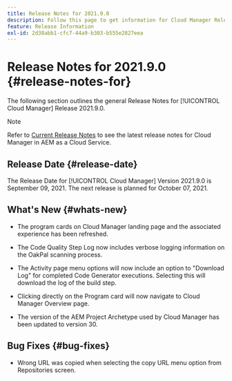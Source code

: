 ```yaml
---
title: Release Notes for 2021.9.0
description: Follow this page to get information for Cloud Manager Release 2021.9.0
feature: Release Information
exl-id: 2d38abb1-cfc7-44a9-b303-b555e2827eea
---
```

# Release Notes for 2021.9.0 {#release-notes-for}

The following section outlines the general Release Notes for [!UICONTROL Cloud Manager] Release 2021.9.0.

>[!NOTE]
>Refer to [Current Release Notes](https://experienceleague.adobe.com/docs/experience-manager-cloud-service/onboarding/getting-access/release-notes-cloud-manager/release-notes-cm-current.html?lang=en#getting-access) to see the latest release notes for Cloud Manager in AEM as a Cloud Service.

## Release Date {#release-date}

The Release Date for [!UICONTROL Cloud Manager] Version 2021.9.0 is September 09, 2021.
The next release is planned for October 07, 2021.

## What's New {#whats-new}

* The program cards on Cloud Manager landing page and the associated experience has been refreshed.

* The Code Quality Step Log now includes verbose logging information on the OakPal scanning process.

* The Activity page menu options will now include an option to "Download Log" for completed Code Generator executions. Selecting this will download the log of the build step.

* Clicking directly on the Program card will now navigate to Cloud Manager Overview page.

* The version of the AEM Project Archetype used by Cloud Manager has been updated to version 30.

## Bug Fixes {#bug-fixes}

* Wrong URL was copied when selecting the copy URL menu option from Repositories screen.
